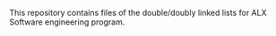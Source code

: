 This repository contains files of the double/doubly linked lists  for ALX Software engineering program.
